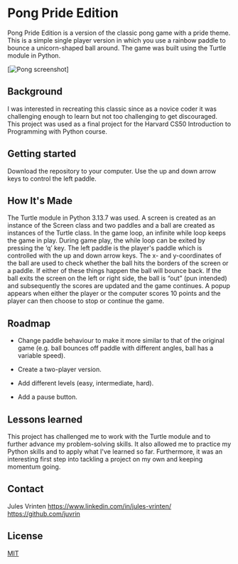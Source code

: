 # Pong Pride Edition

Pong Pride Edition is a version of the classic pong game with a pride theme. This is a simple single player version in which you use a rainbow paddle to bounce a unicorn-shaped ball around. The game was built using the Turtle module in Python. 

[![Pong screenshot](https://github.com/spacecookie007/pong_pride/tree/main/img/screenshot.png)]

## Background

I was interested in recreating this classic since as a novice coder it was challenging enough to learn but not too challenging to get discouraged. This project was used as a final project for the Harvard CS50 Introduction to Programming with Python course.

## Getting started

Download the repository to your computer. Use the up and down arrow keys to control the left paddle.


## How It's Made

The Turtle module in Python 3.13.7 was used. A screen is created as an instance of the Screen class and two paddles and a ball are created as instances of the Turtle class. In the game loop, an infinite while loop keeps the game in play. During game play, the while loop can be exited by pressing the ‘q’ key. The left paddle is the player's paddle which is controlled with the up and down arrow keys. The x- and y-coordinates of the ball are used to check whether the ball hits the borders of the screen or a paddle. If either of these things happen the ball will bounce back. If the ball exits the screen on the left or right side, the ball is “out” (pun intended) and subsequently the scores are updated and the game continues. A popup appears when either the player or the computer scores 10 points and the player can then choose to stop or continue the game. 


## Roadmap

- Change paddle behaviour to make it more similar to that of the original game (e.g. ball bounces off paddle with different angles, ball has a variable speed).

- Create a two-player version.

- Add different levels (easy, intermediate, hard).

- Add a pause button.



## Lessons learned

This project has challenged me to work with the Turtle module and to further advance my problem-solving skills. It also allowed me to practice my Python skills and to apply what I've learned so far. Furthermore, it was an interesting first step into tackling a project on my own and keeping momentum going.
## Contact

Jules Vrinten https://www.linkedin.com/in/jules-vrinten/ 
https://github.com/juvrin 


## License

[MIT](https://choosealicense.com/licenses/mit/)
